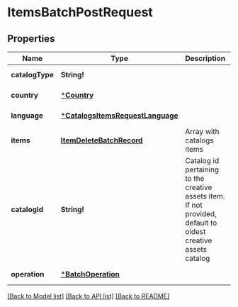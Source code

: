 # ItemsBatchPostRequest

## Properties
Name | Type | Description | Notes
------------ | ------------- | ------------- | -------------
**catalogType** | **String!** |  | [default to null]
**country** | [***Country**](Country.md) |  | [default to null]
**language** | [***CatalogsItemsRequestLanguage**](CatalogsItemsRequest_language.md) |  | [default to null]
**items** | [**ItemDeleteBatchRecord**](ItemDeleteBatchRecord.md) | Array with catalogs items | [default to null]
**catalogId** | **String!** | Catalog id pertaining to the creative assets item. If not provided, default to oldest creative assets catalog | [optional] [default to null]
**operation** | [***BatchOperation**](BatchOperation.md) |  | [default to null]

[[Back to Model list]](../README.md#documentation-for-models) [[Back to API list]](../README.md#documentation-for-api-endpoints) [[Back to README]](../README.md)


